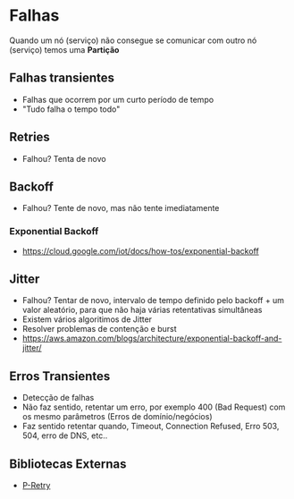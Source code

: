 # Falhas

Quando um nó (serviço) não consegue se comunicar com outro nó (serviço) temos uma **Partição**

## Falhas transientes

- Falhas que ocorrem por um curto período de tempo
- "Tudo falha o tempo todo"

## Retries

- Falhou? Tenta de novo

## Backoff

- Falhou? Tente de novo, mas não tente imediatamente

### Exponential Backoff

- https://cloud.google.com/iot/docs/how-tos/exponential-backoff

## Jitter

- Falhou? Tentar de novo, intervalo de tempo definido pelo backoff + um valor aleatório, para que não haja várias retentativas simultâneas
- Existem vários algoritimos de Jitter
- Resolver problemas de contenção e burst
- https://aws.amazon.com/blogs/architecture/exponential-backoff-and-jitter/

## Erros Transientes

- Detecção de falhas
- Não faz sentido, retentar um erro, por exemplo 400 (Bad Request) com os mesmo parâmetros (Erros de domínio/negócios)
- Faz sentido retentar quando, Timeout, Connection Refused, Erro 503, 504, erro de DNS, etc..

## Bibliotecas Externas

- [P-Retry](https://www.npmjs.com/package/p-retry)

